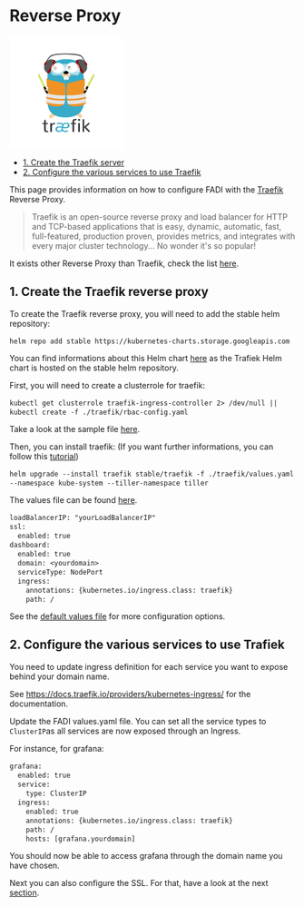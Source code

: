 Reverse Proxy
==========

<p align="left";>
	<a href="https://traefik.io/" alt="traefik"><img src="doc/images/logos/traefik-logo.png" align="center" alt="traefikLogo" width="200px" /></a>
</p>

* [1. Create the Traefik server](#1-create-the-ldap-server)
* [2. Configure the various services to use Traefik](#2-configure-the-various-services)

This page provides information on how to configure FADI with the [Traefik](https://traefik.io/) Reverse Proxy.

> Traefik is an open-source reverse proxy and load balancer for HTTP and TCP-based applications that is easy, dynamic, automatic, fast, full-featured, production proven, provides metrics, and integrates with every major cluster technology... No wonder it's so popular!

It exists other Reverse Proxy than Traefik, check the list [here](https://kubernetes.io/docs/concepts/services-networking/ingress-controllers/).

## 1. Create the Traefik reverse proxy

To create the Traefik reverse proxy, you will need to add the stable helm repository:

```
helm repo add stable https://kubernetes-charts.storage.googleapis.com
```

You can find informations about this Helm chart [here](https://github.com/helm/charts/tree/master/stable/traefik) as the Trafiek Helm chart is hosted on the stable helm repository.

First, you will need to create a clusterrole for traefik:

```
kubectl get clusterrole traefik-ingress-controller 2> /dev/null || kubectl create -f ./traefik/rbac-config.yaml
```

Take a look at the sample file [here](/helm/traefik/rbac-config.yaml).

Then, you can install traefik: (If you want further informations, you can follow this [tutorial](https://docs.traefik.io/v1.3/user-guide/kubernetes/#deploy-trfik-using-helm-chart))

```
helm upgrade --install traefik stable/traefik -f ./traefik/values.yaml --namespace kube-system --tiller-namespace tiller
```

The values file can be found [here](/helm/traefik/values.yaml).

```
loadBalancerIP: "yourLoadBalancerIP"
ssl:
  enabled: true
dashboard:
  enabled: true
  domain: <yourdomain>
  serviceType: NodePort
  ingress:
    annotations: {kubernetes.io/ingress.class: traefik}
    path: /
```

See the [default values file](https://github.com/helm/charts/blob/master/stable/traefik/values.yaml) for more configuration options.

## 2. Configure the various services to use Trafiek

You need to update ingress definition for each service you want to expose behind your domain name.

See https://docs.traefik.io/providers/kubernetes-ingress/ for the documentation.

Update the FADI values.yaml file. You can set all the service types to `ClusterIP`as all services are now exposed through an Ingress. 

For instance, for grafana:
```
grafana:
  enabled: true
  service:
    type: ClusterIP
  ingress:
    enabled: true
    annotations: {kubernetes.io/ingress.class: traefik}
    path: /
    hosts: [grafana.yourdomain]
```

You should now be able to access grafana through the domain name you have chosen.

Next you can also configure the SSL. For that, have a look at the next  [section](/doc/SECURITY.md). 